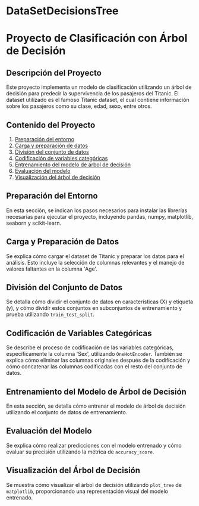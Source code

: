 # DataSetDecisionsTree

# Proyecto de Clasificación con Árbol de Decisión

## Descripción del Proyecto

Este proyecto implementa un modelo de clasificación utilizando un árbol de decisión para predecir la supervivencia de los pasajeros del Titanic. El dataset utilizado es el famoso Titanic dataset, el cual contiene información sobre los pasajeros como su clase, edad, sexo, entre otros.

## Contenido del Proyecto

1. [Preparación del entorno](#preparación-del-entorno)
2. [Carga y preparación de datos](#carga-y-preparación-de-datos)
3. [División del conjunto de datos](#división-del-conjunto-de-datos)
4. [Codificación de variables categóricas](#codificación-de-variables-categóricas)
5. [Entrenamiento del modelo de árbol de decisión](#entrenamiento-del-modelo-de-árbol-de-decisión)
6. [Evaluación del modelo](#evaluación-del-modelo)
7. [Visualización del árbol de decisión](#visualización-del-árbol-de-decisión)


## Preparación del Entorno

En esta sección, se indican los pasos necesarios para instalar las librerías necesarias para ejecutar el proyecto, incluyendo pandas, numpy, matplotlib, seaborn y scikit-learn.

## Carga y Preparación de Datos

Se explica cómo cargar el dataset de Titanic y preparar los datos para el análisis. Esto incluye la selección de columnas relevantes y el manejo de valores faltantes en la columna 'Age'.

## División del Conjunto de Datos

Se detalla cómo dividir el conjunto de datos en características (X) y etiqueta (y), y cómo dividir estos conjuntos en subconjuntos de entrenamiento y prueba utilizando `train_test_split`.

## Codificación de Variables Categóricas

Se describe el proceso de codificación de las variables categóricas, específicamente la columna 'Sex', utilizando `OneHotEncoder`. También se explica cómo eliminar las columnas originales después de la codificación y cómo concatenar las columnas codificadas con el resto del conjunto de datos.

## Entrenamiento del Modelo de Árbol de Decisión

En esta sección, se detalla cómo entrenar el modelo de árbol de decisión utilizando el conjunto de datos de entrenamiento.

## Evaluación del Modelo

Se explica cómo realizar predicciones con el modelo entrenado y cómo evaluar su precisión utilizando la métrica de `accuracy_score`.

## Visualización del Árbol de Decisión

Se muestra cómo visualizar el árbol de decisión utilizando `plot_tree` de `matplotlib`, proporcionando una representación visual del modelo entrenado.








